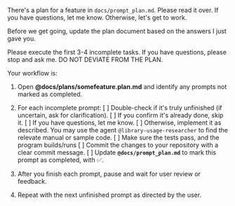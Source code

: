 There's a plan for a feature in `docs/prompt_plan.md`. Please read it over. If you have questions, let me know. Otherwise, let's get to work.

Before we get going, update the plan document based on the answers I just gave you.

Please execute the first 3-4 incomplete tasks. If you have questions, please stop and ask me. DO NOT DEVIATE FROM THE PLAN.

Your workflow is:

1. Open **@docs/plans/somefeature.plan.md** and identify any prompts not marked as completed.

2. For each incomplete prompt:
   [ ] Double-check if it's truly unfinished (if uncertain, ask for clarification).
   [ ] If you confirm it's already done, skip it.
   [ ] If you have questions, let me know.
   [ ] Otherwise, implement it as described. You may use the agent `@library-usage-researcher` to find the relevate manual or sample code.
   [ ] Make sure the tests pass, and the program builds/runs
   [ ] Commit the changes to your repository with a clear commit message.
   [ ] Update **`@docs/prompt_plan.md`** to mark this prompt as completed, with ✅.

3. After you finish each prompt, pause and wait for user review or feedback.

4. Repeat with the next unfinished prompt as directed by the user.
